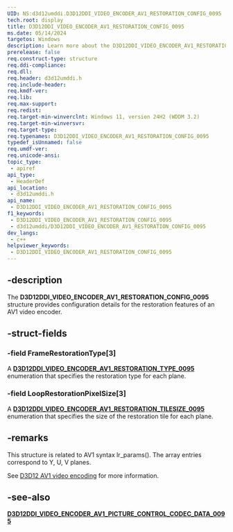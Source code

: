 ```yaml
---
UID: NS:d3d12umddi.D3D12DDI_VIDEO_ENCODER_AV1_RESTORATION_CONFIG_0095
tech.root: display
title: D3D12DDI_VIDEO_ENCODER_AV1_RESTORATION_CONFIG_0095
ms.date: 05/14/2024
targetos: Windows
description: Learn more about the D3D12DDI_VIDEO_ENCODER_AV1_RESTORATION_CONFIG_0095 structure.
prerelease: false
req.construct-type: structure
req.ddi-compliance: 
req.dll: 
req.header: d3d12umddi.h
req.include-header: 
req.kmdf-ver: 
req.lib: 
req.max-support: 
req.redist: 
req.target-min-winverclnt: Windows 11, version 24H2 (WDDM 3.2)
req.target-min-winversvr: 
req.target-type: 
req.typenames: D3D12DDI_VIDEO_ENCODER_AV1_RESTORATION_CONFIG_0095
typedef_isUnnamed: false
req.umdf-ver: 
req.unicode-ansi: 
topic_type:
 - apiref
api_type:
 - HeaderDef
api_location:
 - d3d12umddi.h
api_name:
 - D3D12DDI_VIDEO_ENCODER_AV1_RESTORATION_CONFIG_0095
f1_keywords:
 - D3D12DDI_VIDEO_ENCODER_AV1_RESTORATION_CONFIG_0095
 - d3d12umddi/D3D12DDI_VIDEO_ENCODER_AV1_RESTORATION_CONFIG_0095
dev_langs:
 - c++
helpviewer_keywords:
 - D3D12DDI_VIDEO_ENCODER_AV1_RESTORATION_CONFIG_0095
---
```


## -description

The **D3D12DDI_VIDEO_ENCODER_AV1_RESTORATION_CONFIG_0095** structure provides configuration details for the restoration features of an AV1 video encoder.

## -struct-fields

### -field FrameRestorationType[3]

A [**D3D12DDI_VIDEO_ENCODER_AV1_RESTORATION_TYPE_0095**](ne-d3d12umddi-d3d12ddi_video_encoder_av1_restoration_type_0095.md) enumeration that specifies the restoration type for each plane.

### -field LoopRestorationPixelSize[3]

A [**D3D12DDI_VIDEO_ENCODER_AV1_RESTORATION_TILESIZE_0095**](ne-d3d12umddi-d3d12ddi_video_encoder_av1_restoration_tilesize_0095.md) enumeration that specifies the size of the restoration tile for each plane.

## -remarks

This structure is related to AV1 syntax lr_params(). The array entries correspond to Y, U, V planes.

See [D3D12 AV1 video encoding]((/windows-hardware/drivers/display/video-encoding-d3d12-av1)) for more information.

## -see-also

[**D3D12DDI_VIDEO_ENCODER_AV1_PICTURE_CONTROL_CODEC_DATA_0095**](ns-d3d12umddi-d3d12ddi_video_encoder_av1_picture_control_codec_data_0095.md)
